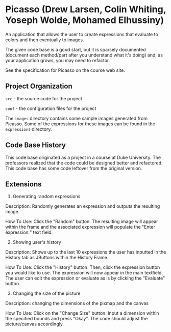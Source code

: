 # Picasso (Drew Larsen, Colin Whiting, Yoseph Wolde, Mohamed Elhussiny)

An application that allows the user to create expressions that
evaluate to colors and then eventually to images.

The given code base is a good start, but it is sparsely documented
(document each method/part after you understand what it's doing) and,
as your application grows, you may need to refactor.

See the specification for Picasso on the course web site.

## Project Organization

`src` - the source code for the project

`conf` - the configuration files for the project

The `images` directory contains some sample images generated from Picasso.  Some of the expressions for these images can be found in the `expressions` directory.

## Code Base History

This code base originated as a project in a course at Duke University.  The professors realized that the code could be designed better and refactored.  This code base has some code leftover from the original version.

## Extensions

1) Generating random expressions 

Description: Randomly generates an expression and outputs the resulting image.

How To Use: Click the "Random" button. The resulting image will appear within the frame and the associated expression will populate the "Enter expression:" text field. 


2) Showing user's history 

Description: Shows up to the last 10 expressions the user has inputted in the History tab as JButtons within the History Frame.

How To Use: Click the "History" button.  Then, click the expression button you would like to use. The expression will now appear in the main textfield.  The user can edit the expression or evaluate as is by clicking the "Evaluate" button. 


3) Changing the size of the picture

Description: changing the dimensions of the pixmap and the canvas

How To Use: Click on the "Change Size" button. Input a dimension within the specified bounds and press "Okay".
The code should adjust the picture/canvas accordingly.
